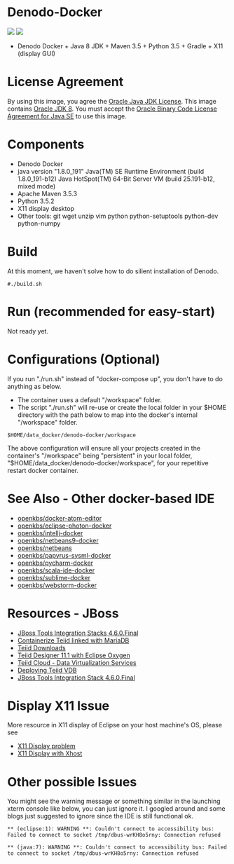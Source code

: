 # Denodo-Docker 
[![](https://images.microbadger.com/badges/image/openkbs/denodo-docker.svg)](https://microbadger.com/images/openkbs/denodo-docker "Get your own image badge on microbadger.com") [![](https://images.microbadger.com/badges/version/openkbs/denodo-docker.svg)](https://microbadger.com/images/openkbs/denodo-docker "Get your own version badge on microbadger.com")

* Denodo Docker + Java 8 JDK + Maven 3.5 + Python 3.5 + Gradle + X11 (display GUI)

# License Agreement
By using this image, you agree the [Oracle Java JDK License](http://www.oracle.com/technetwork/java/javase/terms/license/index.html).
This image contains [Oracle JDK 8](http://www.oracle.com/technetwork/java/javase/downloads/index.html). You must accept the [Oracle Binary Code License Agreement for Java SE](http://www.oracle.com/technetwork/java/javase/terms/license/index.html) to use this image.

# Components
* Denodo Docker
* java version "1.8.0_191"
  Java(TM) SE Runtime Environment (build 1.8.0_191-b12)
  Java HotSpot(TM) 64-Bit Server VM (build 25.191-b12, mixed mode)
* Apache Maven 3.5.3
* Python 3.5.2
* X11 display desktop
* Other tools: git wget unzip vim python python-setuptools python-dev python-numpy 

# Build
At this moment, we haven't solve how to do silient installation of Denodo.
```
#./build.sh
```

# Run (recommended for easy-start)
Not ready yet.

# Configurations (Optional)
If you run "./run.sh" instead of "docker-compose up", you don't have to do anything as below.

* The container uses a default "/workspace" folder. 
* The script "./run.sh" will re-use or create the local folder in your $HOME directory with the path below to map into the docker's internal "/workspace" folder.
```
$HOME/data_docker/denodo-docker/workspace
```
The above configuration will ensure all your projects created in the container's "/workspace" being "persistent" in your local folder, "$HOME/data_docker/denodo-docker/workspace", for your repetitive restart docker container.

# See Also - Other docker-based IDE
* [openkbs/docker-atom-editor](https://hub.docker.com/r/openkbs/docker-atom-editor/)
* [openkbs/eclipse-photon-docker](https://hub.docker.com/r/openkbs/eclipse-photon-docker/)
* [openkbs/intellj-docker](https://hub.docker.com/r/openkbs/intellij-docker/)
* [openkbs/netbeans9-docker](https://hub.docker.com/r/openkbs/netbeans9-docker/)
* [openkbs/netbeans](https://hub.docker.com/r/openkbs/netbeans/)
* [openkbs/papyrus-sysml-docker](https://hub.docker.com/r/openkbs/papyrus-sysml-docker/)
* [openkbs/pycharm-docker](https://hub.docker.com/r/openkbs/pycharm-docker/)
* [openkbs/scala-ide-docker](https://hub.docker.com/r/openkbs/scala-ide-docker/)
* [openkbs/sublime-docker](https://hub.docker.com/r/openkbs/sublime-docker/)
* [openkbs/webstorm-docker](https://hub.docker.com/r/openkbs/webstorm-docker/)

# Resources - JBoss
* [JBoss Tools Integration Stacks 4.6.0.Final](https://tools.jboss.org/downloads/jbosstools_is/photon/4.6.0.Final.html#update_site)
* [Containerize Teiid linked with MariaDB](https://developer.jboss.org/wiki/QuickstartExampleWithDockerizedTeiid)
* [Teiid Downloads](http://teiid.jboss.org/downloads/)
* [Teiid Designer 11.1 with Eclipse Oxygen](http://teiiddesigner.jboss.org/designer_summary/downloads.html)
* [Teiid Cloud - Data Virtualization Services](http://teiid.io/teiid_cloud/)
* [Deploying Teiid VDB](http://teiid.github.io/teiid-documents/master/content/admin/Deploying_VDBs.html)
* [JBoss Tools Integration Stack 4.6.0.Final](https://tools.jboss.org/downloads/jbosstools_is/photon/4.6.0.Final.html)

# Display X11 Issue

More resource in X11 display of Eclipse on your host machine's OS, please see
* [X11 Display problem](https://askubuntu.com/questions/871092/failed-to-connect-to-mir-failed-to-connect-to-server-socket-no-such-file-or-di)
* [X11 Display with Xhost](http://www.ethicalhackx.com/fix-gtk-warning-cannot-open-display/)

# Other possible Issues
You might see the warning message or something similar in the launching xterm console like below, you can just ignore it. I googled around and some blogs just suggested to ignore since the IDE is still functional ok.
```
** (eclipse:1): WARNING **: Couldn't connect to accessibility bus: Failed to connect to socket /tmp/dbus-wrKH8o5rny: Connection refused

** (java:7): WARNING **: Couldn't connect to accessibility bus: Failed to connect to socket /tmp/dbus-wrKH8o5rny: Connection refused

```
